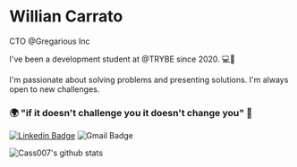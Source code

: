 # Willian Carrato
CTO @Gregarious Inc

I've been a development student at @TRYBE since 2020. 💻🚀

I'm passionate about solving problems and presenting solutions. I'm always open to new challenges.

### 🌍 "if it doesn't challenge you it doesn't change you" 🧠

[![Linkedin Badge](https://img.shields.io/badge/-Willian%20Carrato-03bb85?style=flat-square&logo=Linkedin&logoColor=white&link=https://www.linkedin.com/in/willianjuniore/)](https://www.linkedin.com/in/willianjuniore/) 
![Gmail Badge](https://img.shields.io/badge/-castieel07@gmail.com-03bb85?style=flat-square&logo=Gmail&logoColor=white&link=mailto:castieel07@gmail.com)

![Cass007's github stats](https://github-readme-stats.vercel.app/api?username=Cass007&show_icons=true&theme=vue)
